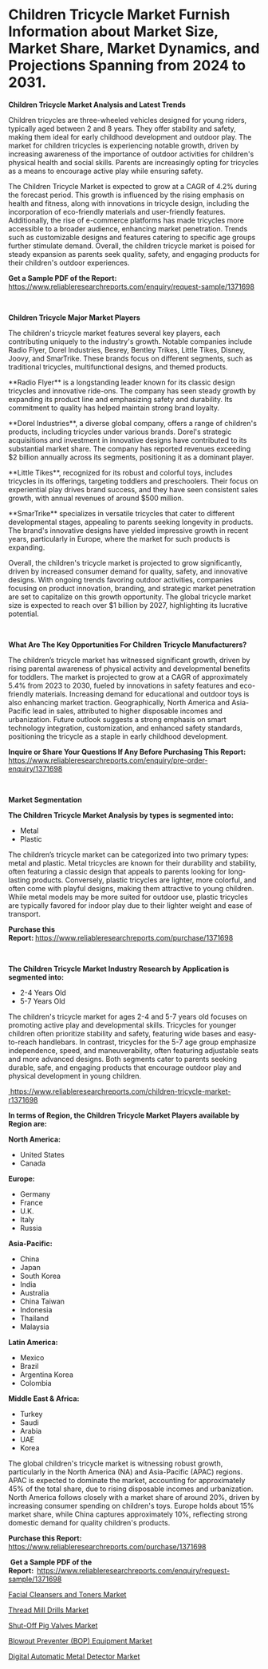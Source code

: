 <p><h1>Children Tricycle Market Furnish Information about Market Size, Market Share, Market Dynamics, and Projections Spanning from 2024 to 2031.</h1></p><p><strong>Children Tricycle Market Analysis and Latest Trends</strong></p>
<p><p>Children tricycles are three-wheeled vehicles designed for young riders, typically aged between 2 and 8 years. They offer stability and safety, making them ideal for early childhood development and outdoor play. The market for children tricycles is experiencing notable growth, driven by increasing awareness of the importance of outdoor activities for children's physical health and social skills. Parents are increasingly opting for tricycles as a means to encourage active play while ensuring safety.</p><p>The Children Tricycle Market is expected to grow at a CAGR of 4.2% during the forecast period. This growth is influenced by the rising emphasis on health and fitness, along with innovations in tricycle design, including the incorporation of eco-friendly materials and user-friendly features. Additionally, the rise of e-commerce platforms has made tricycles more accessible to a broader audience, enhancing market penetration. Trends such as customizable designs and features catering to specific age groups further stimulate demand. Overall, the children tricycle market is poised for steady expansion as parents seek quality, safety, and engaging products for their children's outdoor experiences.</p></p>
<p><strong>Get a Sample PDF of the Report:&nbsp;</strong> <a href="https://www.reliableresearchreports.com/enquiry/request-sample/1371698?utm_campaign=12&utm_medium=2&utm_source=Github&utm_content=ia&utm_term=29102024&utm_id=children-tricycle">https://www.reliableresearchreports.com/enquiry/request-sample/1371698</a></p>
<p>&nbsp;</p>
<p><strong>Children Tricycle Major Market Players</strong></p>
<p><p>The children's tricycle market features several key players, each contributing uniquely to the industry's growth. Notable companies include Radio Flyer, Dorel Industries, Besrey, Bentley Trikes, Little Tikes, Disney, Joovy, and SmarTrike. These brands focus on different segments, such as traditional tricycles, multifunctional designs, and themed products.</p><p>**Radio Flyer** is a longstanding leader known for its classic design tricycles and innovative ride-ons. The company has seen steady growth by expanding its product line and emphasizing safety and durability. Its commitment to quality has helped maintain strong brand loyalty.</p><p>**Dorel Industries**, a diverse global company, offers a range of children's products, including tricycles under various brands. Dorel's strategic acquisitions and investment in innovative designs have contributed to its substantial market share. The company has reported revenues exceeding $2 billion annually across its segments, positioning it as a dominant player.</p><p>**Little Tikes**, recognized for its robust and colorful toys, includes tricycles in its offerings, targeting toddlers and preschoolers. Their focus on experiential play drives brand success, and they have seen consistent sales growth, with annual revenues of around $500 million.</p><p>**SmarTrike** specializes in versatile tricycles that cater to different developmental stages, appealing to parents seeking longevity in products. The brand's innovative designs have yielded impressive growth in recent years, particularly in Europe, where the market for such products is expanding.</p><p>Overall, the children's tricycle market is projected to grow significantly, driven by increased consumer demand for quality, safety, and innovative designs. With ongoing trends favoring outdoor activities, companies focusing on product innovation, branding, and strategic market penetration are set to capitalize on this growth opportunity. The global tricycle market size is expected to reach over $1 billion by 2027, highlighting its lucrative potential.</p></p>
<p>&nbsp;</p>
<p><strong>What Are The Key Opportunities For Children Tricycle Manufacturers?</strong></p>
<p><p>The children’s tricycle market has witnessed significant growth, driven by rising parental awareness of physical activity and developmental benefits for toddlers. The market is projected to grow at a CAGR of approximately 5.4% from 2023 to 2030, fueled by innovations in safety features and eco-friendly materials. Increasing demand for educational and outdoor toys is also enhancing market traction. Geographically, North America and Asia-Pacific lead in sales, attributed to higher disposable incomes and urbanization. Future outlook suggests a strong emphasis on smart technology integration, customization, and enhanced safety standards, positioning the tricycle as a staple in early childhood development.</p></p>
<p><strong>Inquire or Share Your Questions If Any Before Purchasing This Report:</strong> <a href="https://www.reliableresearchreports.com/enquiry/pre-order-enquiry/1371698?utm_campaign=12&utm_medium=2&utm_source=Github&utm_content=ia&utm_term=29102024&utm_id=children-tricycle">https://www.reliableresearchreports.com/enquiry/pre-order-enquiry/1371698</a></p>
<p>&nbsp;</p>
<p><strong>Market Segmentation</strong></p>
<p><strong>The Children Tricycle Market Analysis by types is segmented into:</strong></p>
<p><ul><li>Metal</li><li>Plastic</li></ul></p>
<p><p>The children’s tricycle market can be categorized into two primary types: metal and plastic. Metal tricycles are known for their durability and stability, often featuring a classic design that appeals to parents looking for long-lasting products. Conversely, plastic tricycles are lighter, more colorful, and often come with playful designs, making them attractive to young children. While metal models may be more suited for outdoor use, plastic tricycles are typically favored for indoor play due to their lighter weight and ease of transport.</p></p>
<p><strong>Purchase this Report:&nbsp;</strong><a href="https://www.reliableresearchreports.com/purchase/1371698?utm_campaign=12&utm_medium=2&utm_source=Github&utm_content=ia&utm_term=29102024&utm_id=children-tricycle">https://www.reliableresearchreports.com/purchase/1371698</a></p>
<p>&nbsp;</p>
<p><strong>The Children Tricycle Market Industry Research by Application is segmented into:</strong></p>
<p><ul><li>2-4 Years Old</li><li>5-7 Years Old</li></ul></p>
<p><p>The children's tricycle market for ages 2-4 and 5-7 years old focuses on promoting active play and developmental skills. Tricycles for younger children often prioritize stability and safety, featuring wide bases and easy-to-reach handlebars. In contrast, tricycles for the 5-7 age group emphasize independence, speed, and maneuverability, often featuring adjustable seats and more advanced designs. Both segments cater to parents seeking durable, safe, and engaging products that encourage outdoor play and physical development in young children.</p></p>
<p><a href="https://www.reliableresearchreports.com/children-tricycle-market-r1371698?utm_campaign=12&utm_medium=2&utm_source=Github&utm_content=ia&utm_term=29102024&utm_id=children-tricycle">&nbsp;https://www.reliableresearchreports.com/children-tricycle-market-r1371698</a></p>
<p><strong>In terms of Region, the Children Tricycle Market Players available by Region are:</strong></p>
<p>
    <p> <strong> North America: </strong>
        <ul>
            <li>United States</li>
            <li>Canada</li>
        </ul>
        </p> 
    <p> <strong> Europe: </strong>
        <ul>
            <li>Germany</li>
            <li>France</li>
            <li>U.K.</li>
            <li>Italy</li>
            <li>Russia</li>
        </ul>
        </p> 
    <p> <strong> Asia-Pacific: </strong>
        <ul>
            <li>China</li>
            <li>Japan</li>
            <li>South Korea</li>
            <li>India</li>
            <li>Australia</li>
            <li>China Taiwan</li>
            <li>Indonesia</li>
            <li>Thailand</li>
            <li>Malaysia</li>
        </ul>
        </p> 
    <p> <strong> Latin America: </strong>
        <ul>
            <li>Mexico</li>
            <li>Brazil</li>
            <li>Argentina Korea</li>
            <li>Colombia</li>
        </ul>
        </p> 
    <p> <strong> Middle East & Africa: </strong>
        <ul>
            <li>Turkey</li>
            <li>Saudi</li>
            <li>Arabia</li>
            <li>UAE</li>
            <li>Korea</li>
        </ul>
    </p>
    </p>
<p><p>The global children's tricycle market is witnessing robust growth, particularly in the North America (NA) and Asia-Pacific (APAC) regions. APAC is expected to dominate the market, accounting for approximately 45% of the total share, due to rising disposable incomes and urbanization. North America follows closely with a market share of around 20%, driven by increasing consumer spending on children's toys. Europe holds about 15% market share, while China captures approximately 10%, reflecting strong domestic demand for quality children's products.</p></p>
<p><strong>Purchase this Report: </strong><a href="https://www.reliableresearchreports.com/purchase/1371698?utm_campaign=12&utm_medium=2&utm_source=Github&utm_content=ia&utm_term=29102024&utm_id=children-tricycle">https://www.reliableresearchreports.com/purchase/1371698</a></p>
<p>&nbsp;<strong>Get a Sample PDF of the Report:&nbsp;&nbsp;</strong><a href="https://www.reliableresearchreports.com/enquiry/request-sample/1371698?utm_campaign=12&utm_medium=2&utm_source=Github&utm_content=ia&utm_term=29102024&utm_id=children-tricycle">https://www.reliableresearchreports.com/enquiry/request-sample/1371698</a></p>
<p><strong></strong></p>
<p><p><a href="https://www.linkedin.com/pulse/global-facial-cleansers-toners-market-share-growth-opportunities-e4wke?utm_campaign=12&utm_medium=2&utm_source=Github&utm_content=ia&utm_term=29102024&utm_id=children-tricycle">Facial Cleansers and Toners Market</a></p><p><a href="https://issuu.com/reportprime-2/docs/thread-mill-drills-market-size-2030_6aa93d75f40145?utm_campaign=12&utm_medium=2&utm_source=Github&utm_content=ia&utm_term=29102024&utm_id=children-tricycle">Thread Mill Drills Market</a></p><p><a href="https://issuu.com/reportprime-2/docs/shut-off-pig-valves-market-size-203_2fa9ff3d2663af?utm_campaign=12&utm_medium=2&utm_source=Github&utm_content=ia&utm_term=29102024&utm_id=children-tricycle">Shut-Off Pig Valves Market</a></p><p><a href="https://github.com/shauntarfpso/Market-Research-Report-List-1/blob/main/blowout-preventer-bop-equipment-market.md?utm_campaign=12&utm_medium=2&utm_source=Github&utm_content=ia&utm_term=29102024&utm_id=children-tricycle">Blowout Preventer (BOP) Equipment Market</a></p><p><a href="https://github.com/GenaGaines34/Market-Research-Report-List-1/blob/main/digital-automatic-metal-detector-market.md?utm_campaign=12&utm_medium=2&utm_source=Github&utm_content=ia&utm_term=29102024&utm_id=children-tricycle">Digital Automatic Metal Detector Market</a></p></p>